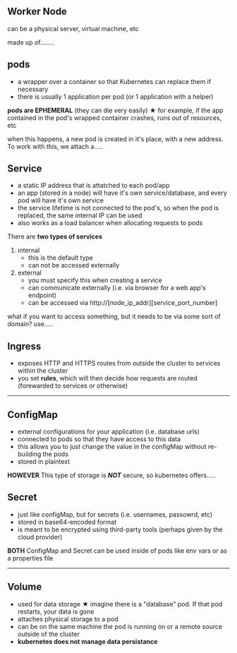 ## Worker Node
can be a physical server, virtual machine, etc

made up of........
## pods
- a wrapper over a container so that Kubernetes can replace them if necessary
- there is usually 1 application per pod (or 1 application with a helper)


**pods are EPHEMERAL** (they can die very easily)
★ for example, if the app contained in the pod's wrapped container crashes, runs out of resources, etc

when this happens, a new pod is created in it's place, with a new address.
To work with this, we attach a.....

## Service
- a static IP address that is attatched to each pod/app
- an app (stored in a node) will have it's own service/database, and every pod will have it's own service
- the service lifetime is not connected to the pod's, so when the pod is replaced, the same internal IP can be used
- also works as a load balancer when allocating requests to pods


There are **two types of services**
1. internal
    - this is the default type
    - can not be accessed externally
2. external
    - you must specify this when creating a service
    - can communicate externally (i.e. via browser for a web app's endpoint)
    - can be accessed via http://[node_ip_addr][service_port_number]

what if you want to access something, but it needs to be via some sort of domain?
use.....

## Ingress
- exposes HTTP and HTTPS routes from outside the cluster to services within the cluster
- you set **rules**, which will then decide how requests are routed (forewarded to services or otherwise)

<hr>

## ConfigMap
- external configurations for your application (i.e. database urls)
- connected to pods so that they have access to this data
- this allows you to just change the value in the configMap without re-building the pods
- stored in plaintext

**HOWEVER**
This type of storage is ***NOT*** secure, so kubernetes offers.....

## Secret
- just like configMap, but for secrets (i.e. usernames, passowrd, etc)
- stored in base64-encoded format
- is meant to be encrypted using third-party tools (perhaps given by the cloud provider)


**BOTH** ConfigMap and Secret can be used inside of pods like env vars or as a properties file

<hr>

## Volume
- used for data storage
★ imagine there is a "database" pod. If that pod restarts, your data is gone
- attaches physical storage to a pod
- can be on the same machine the pod is running on or a remote source outside of the cluster
- **kubernetes does not manage data persistance**